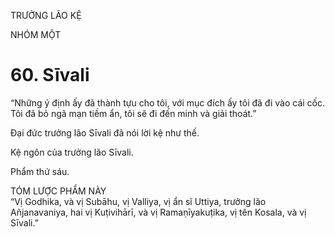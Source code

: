 TRƯỞNG LÃO KỆ

NHÓM MỘT

# 60. Sīvali

“Những ý định ấy đã thành tựu cho tôi, với mục đích ấy tôi đã đi vào cái cốc. Tôi đã bỏ ngã mạn tiềm ẩn, tôi sẽ đi đến minh và giải thoát.”

Đại đức trưởng lão Sīvali đã nói lời kệ như thế.

Kệ ngôn của trưởng lão Sīvali.

Phẩm thứ sáu.

TÓM LƯỢC PHẨM NÀY  
“Vị Godhika, và vị Subāhu, vị Valliya, vị ẩn sĩ Uttiya, trưởng lão Añjanavaniya, hai vị Kuṭivihārī, và vị Ramaṇīyakuṭika, vị tên Kosala, và vị Sīvali.”
